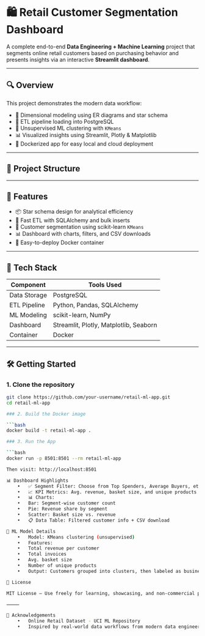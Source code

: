 # 🛍️ Retail Customer Segmentation Dashboard

A complete end-to-end **Data Engineering + Machine Learning** project that segments online retail customers based on purchasing behavior and presents insights via an interactive **Streamlit dashboard**.

---

## 🔍 Overview

This project demonstrates the modern data workflow:

- 📐 Dimensional modeling using ER diagrams and star schema
- 🔄 ETL pipeline loading into PostgreSQL
- 🤖 Unsupervised ML clustering with `KMeans`
- 📊 Visualized insights using Streamlit, Plotly & Matplotlib
- 🐳 Dockerized app for easy local and cloud deployment

---

## 📁 Project Structure

---

## 🚀 Features

- 📦 Star schema design for analytical efficiency
- 🔄 Fast ETL with SQLAlchemy and bulk inserts
- 🤖 Customer segmentation using scikit-learn `KMeans`
- 📊 Dashboard with charts, filters, and CSV downloads
- 🐳 Easy-to-deploy Docker container

---

## 🧠 Tech Stack

| Component     | Tools Used                             |
|---------------|-----------------------------------------|
| Data Storage  | PostgreSQL                              |
| ETL Pipeline  | Python, Pandas, SQLAlchemy              |
| ML Modeling   | scikit-learn, NumPy                     |
| Dashboard     | Streamlit, Plotly, Matplotlib, Seaborn  |
| Container     | Docker                                  |

---

## 🛠️ Getting Started

### 1. Clone the repository

```bash
git clone https://github.com/your-username/retail-ml-app.git
cd retail-ml-app

### 2. Build the Docker image

```bash
docker build -t retail-ml-app .

### 3. Run the App

```bash
docker run -p 8501:8501 --rm retail-ml-app

Then visit: http://localhost:8501

📊 Dashboard Highlights
	•	✅ Segment Filter: Choose from Top Spenders, Average Buyers, etc.
	•	📈 KPI Metrics: Avg. revenue, basket size, and unique products
	•	📊 Charts:
	•	Bar: Segment-wise customer count
	•	Pie: Revenue share by segment
	•	Scatter: Basket size vs. revenue
	•	📋 Data Table: Filtered customer info + CSV download

🧠 ML Model Details
	•	Model: KMeans clustering (unsupervised)
	•	Features:
	•	Total revenue per customer
	•	Total invoices
	•	Avg. basket size
	•	Number of unique products
	•	Output: Customers grouped into clusters, then labeled as business-friendly segments

📄 License

MIT License — Use freely for learning, showcasing, and non-commercial purposes.

⸻

🙌 Acknowledgements
	•	Online Retail Dataset - UCI ML Repository
	•	Inspired by real-world data workflows from modern data engineering and analytics stacks